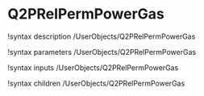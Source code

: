 <!-- MOOSE Documentation Stub: Remove this when content is added. -->

# Q2PRelPermPowerGas
!syntax description /UserObjects/Q2PRelPermPowerGas

!syntax parameters /UserObjects/Q2PRelPermPowerGas

!syntax inputs /UserObjects/Q2PRelPermPowerGas

!syntax children /UserObjects/Q2PRelPermPowerGas
